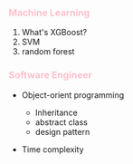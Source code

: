 ### <span style="color:pink">Machine Learning</span>
1. What's XGBoost?
2. SVM
3. random forest



### <span style="color:pink">Software Engineer</span>
- Object-orient programming
  - Inheritance
  - abstract class
  - design pattern

- Time complexity
